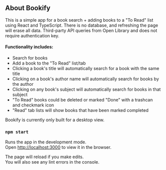 ## About Bookify

This is a simple app for a book search + adding books to a "To Read" list using React and TypeScript. There is no database, and refreshing the page will erase all data. Third-party API queries from Open Library and does not require authentication key.

#### Functionality includes:
- Search for books
- Add a book to the "To Read" list/tab
- Clicking a book's title will automatically search for a book with the same title
- Clicking on a book's author name will automatically search for books by the author
- Clicking on any book's subject will automatically search for books in that subject
- "To Read" books could be deleted or marked "Done" with a trashcan and checkmark icon
- "Read" tab lists will show books that have been marked completed

Bookify is currently only built for a desktop view.

### `npm start`

Runs the app in the development mode.\
Open [http://localhost:3000](http://localhost:3000) to view it in the browser.

The page will reload if you make edits.\
You will also see any lint errors in the console.
